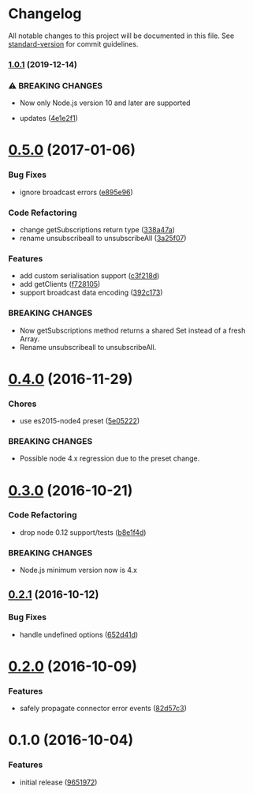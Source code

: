 # Changelog

All notable changes to this project will be documented in this file. See [standard-version](https://github.com/conventional-changelog/standard-version) for commit guidelines.

### [1.0.1](https://github.com/an-sh/emitter-pubsub-broker/compare/v0.5.0...v1.0.1) (2019-12-14)


### ⚠ BREAKING CHANGES

* Now only Node.js version 10 and later are supported

* updates ([4e1e2f1](https://github.com/an-sh/emitter-pubsub-broker/commit/4e1e2f1ae4a9e73b7d048897e1ecf39a1bf5ac61))

<a name="0.5.0"></a>
# [0.5.0](https://github.com/an-sh/emitter-pubsub-broker/compare/v0.4.0...v0.5.0) (2017-01-06)


### Bug Fixes

* ignore broadcast errors ([e895e96](https://github.com/an-sh/emitter-pubsub-broker/commit/e895e96))


### Code Refactoring

* change getSubscriptions return type ([338a47a](https://github.com/an-sh/emitter-pubsub-broker/commit/338a47a))
* rename unsubscribeall to unsubscribeAll ([3a25f07](https://github.com/an-sh/emitter-pubsub-broker/commit/3a25f07))


### Features

* add custom serialisation support ([c3f218d](https://github.com/an-sh/emitter-pubsub-broker/commit/c3f218d))
* add getClients ([f728105](https://github.com/an-sh/emitter-pubsub-broker/commit/f728105))
* support broadcast data encoding ([392c173](https://github.com/an-sh/emitter-pubsub-broker/commit/392c173))


### BREAKING CHANGES

* Now getSubscriptions method returns a shared Set
instead of a fresh Array.
* Rename unsubscribeall to unsubscribeAll.



<a name="0.4.0"></a>
# [0.4.0](https://github.com/an-sh/emitter-pubsub-broker/compare/v0.3.0...v0.4.0) (2016-11-29)


### Chores

* use es2015-node4 preset ([5e05222](https://github.com/an-sh/emitter-pubsub-broker/commit/5e05222))


### BREAKING CHANGES

* Possible node 4.x regression due to the preset change.



<a name="0.3.0"></a>
# [0.3.0](https://github.com/an-sh/emitter-pubsub-broker/compare/v0.2.1...v0.3.0) (2016-10-21)


### Code Refactoring

* drop node 0.12 support/tests ([b8e1f4d](https://github.com/an-sh/emitter-pubsub-broker/commit/b8e1f4d))


### BREAKING CHANGES

* Node.js minimum version now is 4.x



<a name="0.2.1"></a>
## [0.2.1](https://github.com/an-sh/emitter-pubsub-broker/compare/v0.2.0...v0.2.1) (2016-10-12)


### Bug Fixes

* handle undefined options ([652d41d](https://github.com/an-sh/emitter-pubsub-broker/commit/652d41d))



<a name="0.2.0"></a>
# [0.2.0](https://github.com/an-sh/emitter-pubsub-broker/compare/v0.1.0...v0.2.0) (2016-10-09)


### Features

* safely propagate connector error events ([82d57c3](https://github.com/an-sh/emitter-pubsub-broker/commit/82d57c3))



<a name="0.1.0"></a>
# 0.1.0 (2016-10-04)


### Features

* initial release ([9651972](https://github.com/an-sh/emitter-pubsub-broker/commit/9651972))

